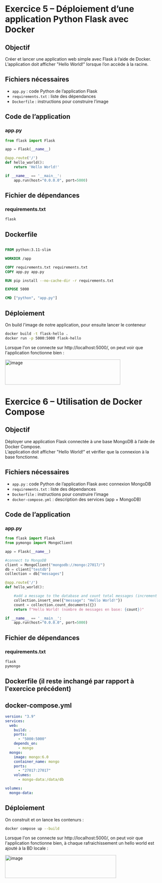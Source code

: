 # Exercice 5 – Déploiement d’une application Python Flask avec Docker

## Objectif
Créer et lancer une application web simple avec Flask à l’aide de Docker.  
L’application doit afficher "Hello World!" lorsque l’on accède à la racine.

## Fichiers nécessaires
- `app.py` : code Python de l’application Flask  
- `requirements.txt` : liste des dépendances  
- `Dockerfile` : instructions pour construire l’image

## Code de l’application

### app.py
```python
from flask import Flask

app = Flask(__name__)

@app.route('/')
def hello_world():
    return 'Hello World!'

if __name__ == '__main__':
    app.run(host="0.0.0.0", port=5000)
```

## Fichier de dépendances

### requirements.txt
```txt
flask
```

## Dockerfile
```dockerfile

FROM python:3.11-slim

WORKDIR /app

COPY requirements.txt requirements.txt
COPY app.py app.py

RUN pip install --no-cache-dir -r requirements.txt

EXPOSE 5000

CMD ["python", "app.py"]
```

## Déploiement

On build l'image de notre application, pour ensuite lancer le conteneur

```bash
docker build -t flask-hello .
docker run -p 5000:5000 flask-hello
```

Lorsque l'on se connecte sur http://localhost:5000/, on peut voir que l'application fonctionne bien :

<img width="380" height="83" alt="image" src="https://github.com/user-attachments/assets/01faa13d-7f36-4de0-83f2-0e466756dec1" />

# Exercice 6 – Utilisation de Docker Compose

## Objectif
Déployer une application Flask connectée à une base MongoDB à l’aide de Docker Compose.  
L’application doit afficher "Hello World!" et vérifier que la connexion à la base fonctionne.

## Fichiers nécessaires
- `app.py` : code Python de l’application Flask avec connexion MongoDB  
- `requirements.txt` : liste des dépendances  
- `Dockerfile` : instructions pour construire l’image
- `docker-compose.yml` : description des services (app + MongoDB)  

## Code de l’application

### app.py
```python
from flask import Flask
from pymongo import MongoClient

app = Flask(__name__)

#connect to MongoDB
client = MongoClient("mongodb://mongo:27017/")
db = client["testdb"]
collection = db["messages"]

@app.route('/')
def hello_world():

    #add a message to the database and count total messages (increment at each launch)
    collection.insert_one({"message": "Hello World!"})
    count = collection.count_documents({})
    return f"Hello World! (nombre de messages en base: {count})"

if __name__ == '__main__':
    app.run(host="0.0.0.0", port=5000)
```

## Fichier de dépendances

### requirements.txt
```txt
flask
pymongo
```

## Dockerfile (il reste inchangé par rapport à l'exercice précédent)

## docker-compose.yml
```yaml
version: "3.9"
services:
  web:
    build: .
    ports:
      - "5000:5000"
    depends_on:
      - mongo
  mongo:
    image: mongo:6.0
    container_name: mongo
    ports:
      - "27017:27017"
    volumes:
      - mongo-data:/data/db

volumes:
  mongo-data:
```
## Déploiement

On construit et on lance les contenurs :

```bash
docker compose up --build
```

Lorsque l'on se connecte sur http://localhost:5000/, on peut voir que l'application fonctionne bien, à chaque rafraichissement un hello world est ajouté à la BD locale :

<img width="366" height="76" alt="image" src="https://github.com/user-attachments/assets/a8251c96-5eeb-4a11-811c-9fb1868a7654" />
